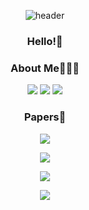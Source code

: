 
<div align='center'>
  
![header](https://capsule-render.vercel.app/api?type=waving&color=79CF9F&height=300&section=header&text=Geonu%20Lee&fontSize=90)
### Hello!👋
  
### About Me🧑🏻‍💻
<a href="https://bit.ly/geonulee"><img src="https://img.shields.io/badge/Portfolio-4285F4?style=flat-square&logo=Google Chrome&logoColor=white"/></a>
<a href="mailto:leegeonu3139@gmail.com"><img src="https://img.shields.io/badge/geonu.lee.dl@gmail.com-EA4335?style=flat-square&logo=Gmail&logoColor=white"/></a>
<a href="https://geonu-lee.github.io"><img src="https://img.shields.io/badge/Blog-FF5722?style=flat-square&logo=blogger&logoColor=white"/></a> 

### Papers📖
<a href="https://www.mdpi.com/2076-3417/10/4/1531/htm"><img src="https://img.shields.io/badge/-Body--Part--Aware%20and%20Multitask--Aware%20Single--Image--Based%20Action%20Recognition-brightgreen"/></a>

<a href="https://ieeexplore.ieee.org/document/9360596"><img src="https://img.shields.io/badge/-Improved%20Human--Object%20Interaction%20Detection%20Through%20On--the--Fly%20Stacked%20Generalization-brightgreen"/></a>
  
<a href="https://ieeexplore.ieee.org/abstract/document/9851418"><img src="https://img.shields.io/badge/-STDP--Net%3A%20Improved%20Pedestrian%20Attribute%20Recognition%20Using%20Swin%20Transformer%20and%20Semantic%20Self--Attention-brightgreen"/></a>
  
<a href="https://www.mdpi.com/1424-8220/22/17/6626"><img src="https://img.shields.io/badge/-Occluded%20Pedestrian--Attribute%20Recognition%20for%20Video%20Sensors%20Using%20Group%20Sparsity-brightgreen"/></a>
  

</div>

